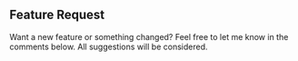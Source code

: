 ## Feature Request ##

Want a new feature or something changed? Feel free to let me know in the comments below. All suggestions will be considered.